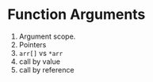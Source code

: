 # Function Arguments

1. Argument scope.
2. Pointers
3. `arr[]` vs `*arr`&#x20;
4. call by value
5. call by reference
